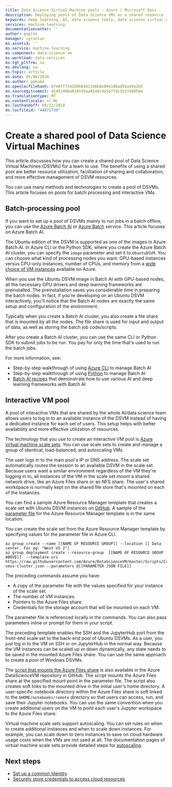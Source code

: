 ```yaml
---
title: Data Science Virtual Machine pools - Azure | Microsoft Docs
description: Deploying pools of Data Science VMs as a shared resource for a team
keywords: deep learning, AI, data science tools, data science virtual machine, geospatial analytics, team data science process
services: machine-learning
documentationcenter: ''
author: gopitk
manager: cgronlun
ms.assetid: ''
ms.service: machine-learning
ms.component: data-science-vm
ms.workload: data-services
ms.tgt_pltfrm: na
ms.devlang: na
ms.topic: article
ms.date: 05/08/2018
ms.author: gokuma
ms.openlocfilehash: 0740ff7542d066442146b8e80e188ad5ba49a2b5
ms.sourcegitcommit: d1451406a010fd3aa854dc8e5b77dc5537d8050e
ms.translationtype: MT
ms.contentlocale: nl-NL
ms.lasthandoff: 09/13/2018
ms.locfileid: "44871739"
---
```

# <a name="create-a-shared-pool-of-data-science-virtual-machines"></a>Create a shared pool of Data Science Virtual Machines

This article discusses how you can create a shared pool of Data Science Virtual Machines (DSVMs) for a team to use. The benefits of using a shared pool are better resource utilization, facilitation of sharing and collaboration, and more effective management of DSVM resources. 

You can use many methods and technologies to create a pool of DSVMs. This article focuses on pools for batch processing and interactive VMs.

## <a name="batch-processing-pool"></a>Batch-processing pool
If you want to set up a pool of DSVMs mainly to run jobs in a batch offline, you can use the [Azure Batch AI](https://docs.microsoft.com/azure/batch-ai/) or [Azure Batch](https://docs.microsoft.com/azure/batch/) service. This article focuses on Azure Batch AI.

The Ubuntu edition of the DSVM is supported as one of the images in Azure Batch AI. In Azure CLI or the Python SDK, where you create the Azure Batch AI cluster, you can specify the `image` parameter and set it to `UbuntuDSVM`. You can choose what kind of processing nodes you want: GPU-based instances versus CPU-only instances, number of CPUs, and memory from a [wide choice of VM instances](https://azure.microsoft.com/pricing/details/virtual-machines/linux/) available on Azure. 

When you use the Ubuntu DSVM image in Batch AI with GPU-based nodes, all the necessary GPU drivers and deep learning frameworks are preinstalled. The preinstallation saves you considerable time in preparing the batch nodes. In fact, if you're developing on an Ubuntu DSVM interactively, you'll notice that the Batch AI nodes are exactly the same setup and configuration of the environment. 

Typically when you create a Batch AI cluster, you also create a file share that is mounted by all the nodes. The file share is used for input and output of data, as well as storing the batch job code/scripts. 

After you create a Batch AI cluster, you can use the same CLI or Python SDK to submit jobs to be run. You pay for only the time that's used to run the batch jobs. 

For more information, see:
* Step-by-step walkthrough of using [Azure CLI](https://docs.microsoft.com/azure/batch-ai/quickstart-cli) to manage Batch AI
* Step-by-step walkthrough of using [Python](https://docs.microsoft.com/azure/batch-ai/quickstart-python) to manage Batch AI
* [Batch AI recipes](https://github.com/Azure/BatchAI) that demonstrate how to use various AI and deep learning frameworks with Batch AI

## <a name="interactive-vm-pool"></a>Interactive VM pool

A pool of interactive VMs that are shared by the whole AI/data science team allows users to log in to an available instance of the DSVM instead of having a dedicated instance for each set of users. This setup helps with better availability and more effective utilization of resources. 

The technology that you use to create an interactive VM pool is [Azure virtual machine scale sets](https://docs.microsoft.com/azure/virtual-machine-scale-sets/). You can use scale sets to create and manage a group of identical, load-balanced, and autoscaling VMs. 

The user logs in to the main pool's IP or DNS address. The scale set automatically routes the session to an available DSVM in the scale set. Because users want a similar environment regardless of the VM they're logging in to, all instances of the VM in the scale set mount a shared network drive, like an Azure Files share or an NFS share. The user's shared workspace is normally kept on the shared file store that's mounted on each of the instances. 

You can find a sample Azure Resource Manager template that creates a scale set with Ubuntu DSVM instances on [GitHub](https://raw.githubusercontent.com/Azure/DataScienceVM/master/Scripts/CreateDSVM/Ubuntu/dsvm-vmss-cluster.json). A sample of the [parameter file](https://raw.githubusercontent.com/Azure/DataScienceVM/master/Scripts/CreateDSVM/Ubuntu/dsvm-vmss-cluster.parameters.json)  for the Azure Resource Manager template is in the same location. 

You can create the scale set from the Azure Resource Manager template by specifying values for the parameter file in Azure CLI. 

```
az group create --name [[NAME OF RESOURCE GROUP]] --location [[ Data center. For eg: "West US 2"]
az group deployment create --resource-group  [[NAME OF RESOURCE GROUP ABOVE]]  --template-uri https://raw.githubusercontent.com/Azure/DataScienceVM/master/Scripts/CreateDSVM/Ubuntu/dsvm-vmss-cluster.json --parameters @[[PARAMETER JSON FILE]]
```
The preceding commands assume you have:
* A copy of the parameter file with the values specified for your instance of the scale set.
* The number of VM instances.
* Pointers to the Azure Files share.
* Credentials for the storage account that will be mounted on each VM. 

The parameter file is referenced locally in the commands. You can also pass parameters inline or prompt for them in your script.  

The preceding template enables the SSH and the JupyterHub port from the front-end scale set to the back-end pool of Ubuntu DSVMs. As a user, you just log in to the VM on SSH or on JupyterHub in the normal way. Because the VM instances can be scaled up or down dynamically, any state needs to be saved in the mounted Azure Files share. You can use the same approach to create a pool of Windows DSVMs. 

The [script that mounts the Azure Files share](https://raw.githubusercontent.com/Azure/DataScienceVM/master/Extensions/General/mountazurefiles.sh) is also available in the Azure DataScienceVM repository in GitHub. The script mounts the Azure Files share at the specified mount point in the parameter file. The script also creates soft links to the mounted drive in the initial user's home directory. A user-specific notebook directory within the Azure Files share is soft linked to the `$HOME/notebooks/remote` directory so that users can access, run, and save their Jupyter notebooks. You can use the same convention when you create additional users on the VM to point each user's Jupyter workspace to the Azure Files share. 

Virtual machine scale sets support autoscaling. You can set rules on when to create additional instances and when to scale down instances. For example, you can scale down to zero instances to save on cloud hardware usage costs when the VMs are not used at all. The documentation pages of virtual machine scale sets provide detailed steps for [autoscaling](https://docs.microsoft.com/azure/virtual-machine-scale-sets/virtual-machine-scale-sets-autoscale-overview).

## <a name="next-steps"></a>Next steps

* [Set up a common Identity](dsvm-common-identity.md)
* [Securely store credentials to access cloud resources](dsvm-secure-access-keys.md)















